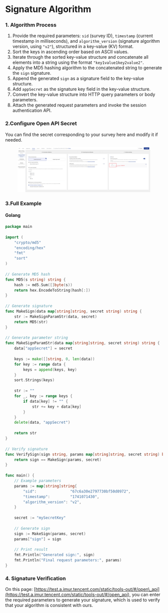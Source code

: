 # Signature Algorithm

### 1. **Algorithm Process**

1. Provide the required parameters: `sid` (survey ID), `timestamp` (current timestamp in milliseconds), and `algorithm_version` (signature algorithm version, using `"v2"`), structured in a key-value (KV) format.
2. Sort the keys in ascending order based on ASCII values.
3. Iterate through the sorted key-value structure and concatenate all elements into a string using the format `"key1value1key2value2"`.
4. Apply the MD5 hashing algorithm to the concatenated string to generate the `sign` signature.
5. Append the generated `sign` as a signature field to the key-value structure.
6. Add `appSecret` as the signature key field in the key-value structure.
7. Convert the key-value structure into HTTP query parameters or body parameters.
8. Attach the generated request parameters and invoke the session authentication API.

### **2.Configure Open API Secret**

You can find the secret corresponding to your survey here and modify it if needed.

<figure><img src="../../../.gitbook/assets/ex.png" alt=""><figcaption></figcaption></figure>

### **3.Full  Example**

#### Golang

```go
package main

import (
	"crypto/md5"
	"encoding/hex"
	"fmt"
	"sort"
)

// Generate MD5 hash
func MD5(s string) string {
	hash := md5.Sum([]byte(s))
	return hex.EncodeToString(hash[:])
}

// Generate signature
func MakeSign(data map[string]string, secret string) string {
	str := MakeSignParamStr(data, secret)
	return MD5(str)
}

// Generate parameter string
func MakeSignParamStr(data map[string]string, secret string) string {
	data["appSecret"] = secret

	keys := make([]string, 0, len(data))
	for key := range data {
		keys = append(keys, key)
	}
	sort.Strings(keys)

	str := ""
	for _, key := range keys {
		if data[key] != "" {
			str += key + data[key]
		}
	}
	delete(data, "appSecret")

	return str
}

// Verify signature
func VerifySign(sign string, params map[string]string, secret string) bool {
	return sign == MakeSign(params, secret)
}

func main() {
	// Example parameters
	params := map[string]string{
		"sid":               "67c6a30e2797730bf50d0972",
		"timestamp":         "1741071430",
		"algorithm_version": "v2",
	}

	secret := "mySecretKey"

	// Generate sign
	sign := MakeSign(params, secret)
	params["sign"] = sign

	// Print result
	fmt.Println("Generated sign:", sign)
	fmt.Println("Final request parameters:", params)
}

```



### 4. Signature Verification

On this page: [https://test.a.imur.tencent.com/static/tools-out/#/open\_api](https://test.a.imur.tencent.com/static/tools-out/#/open_api), you can enter the required parameters to generate your signature, which is used to verify that your algorithm is consistent with ours.
